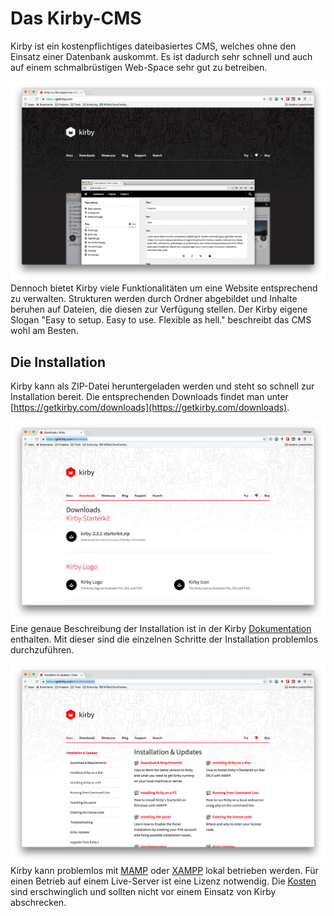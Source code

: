 # Das Kirby-CMS

Kirby ist ein kostenpflichtiges dateibasiertes CMS, welches ohne den Einsatz einer Datenbank auskommt. Es ist dadurch sehr schnell und auch auf einem schmalbrüstigen Web-Space sehr gut zu betreiben.

![](../images/kirby-cms/homepage.jpg)
Dennoch bietet Kirby viele Funktionalitäten um eine Website entsprechend zu verwalten. Strukturen werden durch Ordner abgebildet und Inhalte beruhen auf Dateien, die diesen zur Verfügung stellen. Der Kirby eigene Slogan "Easy to setup. Easy to use. Flexible as hell." beschreibt das CMS wohl am Besten.

## Die Installation
Kirby kann als ZIP-Datei heruntergeladen werden und steht so schnell zur Installation bereit. Die entsprechenden Downloads findet man unter [https://getkirby.com/downloads](https://getkirby.com/downloads).

![](../images/kirby-cms/download.jpg)
Eine genaue Beschreibung der Installation ist in der Kirby [Dokumentation](https://getkirby.com/docs/installation) enthalten. Mit dieser sind die einzelnen Schritte der Installation problemlos durchzuführen.

![](../images/kirby-cms/installation.jpg)
Kirby kann problemlos mit [MAMP](https://www.mamp.info) oder [XAMPP](https://www.apachefriends.org/) lokal betrieben werden. Für einen Betrieb auf einem Live-Server ist eine Lizenz notwendig. Die [Kosten](https://getkirby.com/buy) sind erschwinglich und sollten nicht vor einem Einsatz von Kirby abschrecken.

